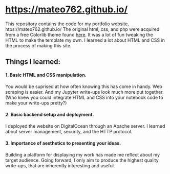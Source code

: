 # https://mateo762.github.io/

This repository contains the code for my portfolio website, htps://mateo762.github.io/ The original html, css, and php were acquired from a free Colorlib theme found <a href="https://colorlib.com/wp/template/personal/">here</a>. It was a lot of fun tweaking the HTML to make the template my own. I learned a lot about HTML and CSS in the process of making this site.

## Things I learned:
#### 1. Basic HTML and CSS manipulation. 
You would be suprised at how often knowing this has come in handy. Web scraping is easier. And my Jupyter write-ups look much more put together. (Who knew you could integrate HTML and CSS into your notebook code to make your write-ups pretty?)

#### 2. Basic backend setup and deployment.
 I deployed the website on DigitalOcean through an Apache server. I learned about server management, security, and the HTTP protocol.

#### 3. Importance of aesthetics to presenting your ideas.
 Building a platform for displaying my work has made me reflect about my target audience. Going forward, I only aim to produce the highest quality write-ups, that are inherently interesting and useful.
